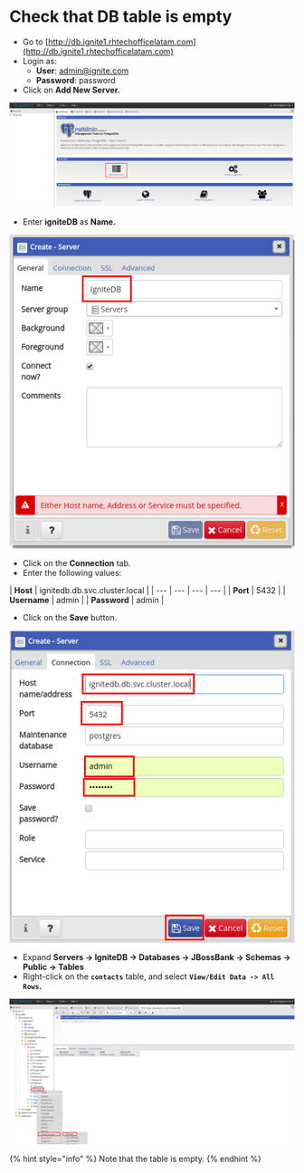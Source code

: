 # Check that DB table is empty

* Go to [http://db.ignite1.rhtechofficelatam.com](http://db.ignite1.rhtechofficelatam.com)
* Login as:
  * **User**: admin@ignite.com
  * **Password**: password
* Click on  **Add New Server.**

![](../../.gitbook/assets/image%20%2868%29.png)

* Enter **igniteDB** as **Name.**

![](../../.gitbook/assets/image%20%2879%29.png)

* Click on the **Connection** tab.
* Enter the following values:

| **Host** | ignitedb.db.svc.cluster.local |
| --- | --- | --- | --- |
| **Port** | 5432 |
| **Username** | admin |
| **Password** | admin |

* Click on the **Save** button.

![](../../.gitbook/assets/image%20%2850%29.png)

* Expand **Servers -&gt; IgniteDB -&gt; Databases -&gt; JBossBank -&gt; Schemas -&gt; Public -&gt; Tables**
* Right-click on the **`contacts`** table, and select **`View/Edit Data -> All Rows`.**

![](../../.gitbook/assets/image%20%28150%29.png)

{% hint style="info" %}
Note that the table is empty.
{% endhint %}



